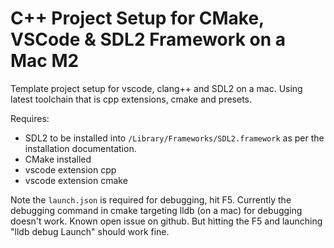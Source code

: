 # C++ Project Setup for CMake, VSCode & SDL2 Framework on a Mac M2

Template project setup for vscode, clang++ and SDL2 on a mac. Using latest toolchain that is cpp extensions, cmake and presets.

Requires:

- SDL2 to be installed into `/Library/Frameworks/SDL2.framework` as per the installation documentation.
- CMake installed
- vscode extension cpp
- vscode extension cmake

Note the `launch.json` is required for debugging, hit F5. Currently the debugging command in cmake targeting lldb (on a mac) for debugging doesn't work. Known open issue on github. But hitting the F5 and launching "lldb debug Launch" should work fine.
